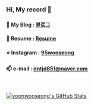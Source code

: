 ### Hi, My record 👋  

#### 📔 My Blog : [블로그](https://yoonwooseong.github.io/)  

#### 📃 Resume : [Resume](https://www.notion.so/Wooseong-Yoon-07f5fac1aedd47aa9da1f1560c9ae698)  

#### ⭐ Instagram : [95wooseong](https://www.instagram.com/95wooseong/)  

#### 📫 e-mail : dntjd851@naver.com   

</br>

<p align="">
<!--<a href="https://github.com/yoonwooseong/yoonwooseong">
  <img src="https://github-readme-stats.vercel.app/api/top-langs/?username=yoonwooseong&hide=html" />
</a>-->
<a href="https://github.com/yoonwooseong/yoonwooseong">
  <img src="https://github-readme-stats.vercel.app/api?username=yoonwooseong&show_icons=true&line_height=40&count_private=true&hide=contribs" alt="yoonwooseong's GitHub Stats" />
</a>
</p>

<!--
**yoonwooseong/yoonwooseong** is a ✨ _special_ ✨ repository because its `README.md` (this file) appears on your GitHub profile.

Here are some ideas to get you started:

- 🔭 I’m currently working on ...
- 🌱 I’m currently learning ...
- 👯 I’m looking to collaborate on ...
- 🤔 I’m looking for help with ...
- 💬 Ask me about ...
- 📫 How to reach me: ...
- 😄 Pronouns: ...
- ⚡ Fun fact: ...
-->
